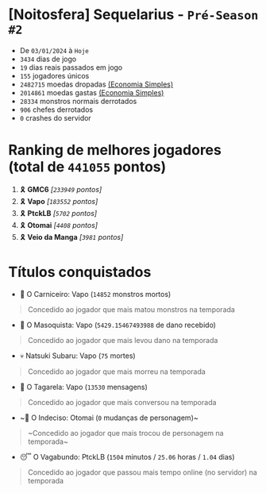 # [Noitosfera] Sequelarius - `Pré-Season #2`
- De `03/01/2024` à `Hoje`
- `3434` dias de jogo
- `19` dias reais passados em jogo
- `155` jogadores únicos
- `2482715` moedas dropadas [(Economia Simples)](https://github.com/otomay/Economia-Simples)
- `2014861` moedas gastas [(Economia Simples)](https://github.com/otomay/Economia-Simples)
- `28334` monstros normais derrotados
- `906` chefes derrotados
- `0` crashes do servidor

# Ranking de melhores jogadores (total de `441055` pontos)
1. 🎗️ **GMC6** *[`233949` pontos]*
2. 🎗️ **Vapo** *[`183552` pontos]*
3. 🎗️ **PtckLB** *[`5702` pontos]*
4. 🎗️ **Otomai** *[`4408` pontos]*
5. 🎗️ **Veio da Manga** *[`3981` pontos]*

# Títulos conquistados
- 👹 O Carniceiro: Vapo (`14852` monstros mortos)
> Concedido ao jogador que mais matou monstros na temporada
- 🥵 O Masoquista: Vapo (`5429.15467493988` de dano recebido)
> Concedido ao jogador que mais levou dano na temporada
- 💀 Natsuki Subaru: Vapo (`75` mortes)
> Concedido ao jogador que mais morreu na temporada
- 🦜 O Tagarela: Vapo (`13530` mensagens)
> Concedido ao jogador que mais conversou na temporada
- ~🤔 O Indeciso: Otomai (`0` mudanças de personagem)~
> ~Concedido ao jogador que mais trocou de personagem na temporada~
- 😴 O Vagabundo: PtckLB (`1504` minutos / `25.06` horas / `1.04` dias)
> Concedido ao jogador que passou mais tempo online (no servidor) na temporada
